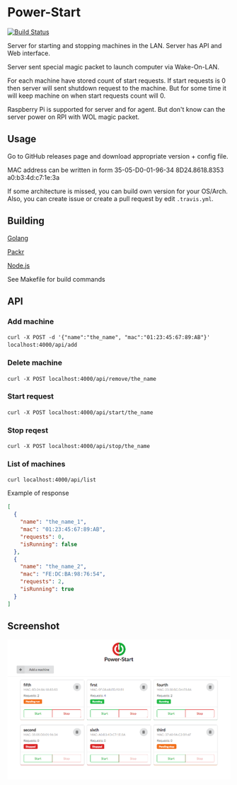 Power-Start
===========
[![Build Status](https://travis-ci.org/misha-plus/power-start.svg?branch=master)](https://travis-ci.org/misha-plus/power-start)


Server for starting and stopping machines in the LAN. Server has API and Web interface.

Server sent special magic packet to launch computer via Wake-On-LAN.

For each machine have stored count of start requests. If start requests is 0 then server will sent shutdown request to the machine. But for some time it will keep machine on when start requests count will 0.

Raspberry Pi is supported for server and for agent. But don't know can the server power on RPI with WOL magic packet.

## Usage

Go to GitHub releases page and download appropriate version + config file.

MAC address can be written in form 35-05-D0-01-96-34
8D24.8618.8353
a0:b3:4d:c7:1e:3a

If some architecture is missed, you can build own version for your OS/Arch. Also, you can create issue or create a pull request by edit `.travis.yml`.

## Building

[Golang](https://golang.org/doc/install)

[Packr](https://github.com/gobuffalo/packr)

[Node.js](https://nodejs.org/en/download/)

See Makefile for build commands

## API

### Add machine
`curl -X POST -d '{"name":"the_name", "mac":"01:23:45:67:89:AB"}' localhost:4000/api/add`

### Delete machine
`curl -X POST localhost:4000/api/remove/the_name`

### Start request
`curl -X POST localhost:4000/api/start/the_name`

### Stop reqest
`curl -X POST localhost:4000/api/stop/the_name`

### List of machines
`curl localhost:4000/api/list`

Example of response
```json
[
  {
    "name": "the_name_1",
    "mac": "01:23:45:67:89:AB",
    "requests": 0,
    "isRunning": false
  },
  {
    "name": "the_name_2",
    "mac": "FE:DC:BA:98:76:54",
    "requests": 2,
    "isRunning": true
  }
]
```

## Screenshot
![Screenshot](/screenshots/main.png?raw=true)
